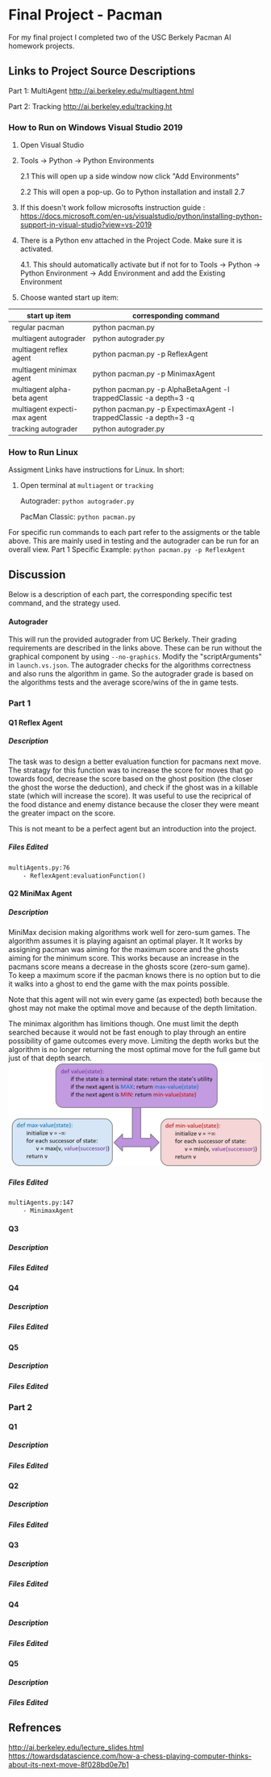 # Final Project - Pacman

For my final project I completed two of the USC Berkely Pacman AI homework projects.

## Links to Project Source Descriptions

Part 1: MultiAgent
http://ai.berkeley.edu/multiagent.html

Part 2: Tracking
http://ai.berkeley.edu/tracking.ht

### How to Run on Windows Visual Studio 2019
1. Open Visual Studio

2. Tools -> Python -> Python Environments 
        
    2.1 This will open up a side window now click "Add Environments"
        
    2.2 This will open a pop-up. Go to Python installation and install 2.7

3. If this doesn't work follow microsofts instruction guide :  https://docs.microsoft.com/en-us/visualstudio/python/installing-python-support-in-visual-studio?view=vs-2019

4. There is a Python env attached in the Project Code. Make sure it is activated.
	
    4.1. This should automatically activate but if not for to Tools -> Python -> Python Environment -> Add Environment and add the Existing Environment 

5. Choose wanted start up item:

|    start up item				| corresponding command           |  
|-------------------------------|---------------------------------|
| regular pacman				| python pacman.py                |
| multiagent autograder			| python autograder.py            |  
| multiagent reflex agent		| python pacman.py -p ReflexAgent |  
| multiagent minimax agent		| python pacman.py -p MinimaxAgent|  
| multiagent alpha-beta agent	| python pacman.py -p AlphaBetaAgent -l trappedClassic -a depth=3 -q  |  
| multiagent expecti-max agent  | python pacman.py -p ExpectimaxAgent -l trappedClassic -a depth=3 -q |  
| tracking autograder			| python autograder.py            |  

### How to Run Linux

Assigment Links have instructions for Linux. In short:

1. Open terminal at `multiagent` or `tracking`

    Autograder: `python autograder.py`

    PacMan Classic: `python pacman.py`

For specific run commands to each part refer to the assigments or the table above. This are mainly used in testing and the autograder can be run for an overall view.
Part 1 Specific Example: `python pacman.py -p ReflexAgent` 

## Discussion

Below is a description of each part, the corresponding specific test command, and the strategy used.

#### Autograder

This will run the provided autograder from UC Berkely. Their grading requirements are described in the links above. These can be run without the graphical component by using `--no-graphics`. Modify the "scriptArguments" in `launch.vs.json`.
The autograder checks for the algorithms correctness and also runs the algorithm in game. So the autograder grade is based on the algorithms tests and the average score/wins of the in game tests.

### Part 1

#### Q1 Reflex Agent

##### Description 

The task was to design a better evaluation function for pacmans next move. The stratagy for this function was to 
increase the score for moves that go towards food, decrease the score based on the ghost position (the closer the ghost the worse the deduction), and check if the ghost was in a killable state (which will increase the score).
It was useful to use the reciprical of the food distance and enemy distance because the closer they were meant the greater impact on the score.

This is not meant to be a perfect agent but an introduction into the project.

##### Files Edited

```
multiAgents.py:76
    - ReflexAgent:evaluationFunction()
```

#### Q2 MiniMax Agent

##### Description 

MiniMax decision making algorithms work well for zero-sum games. The algorithm assumes it is playing agaisnt an optimal player. It 
It works by assigning pacman was aiming for the maximum score and the ghosts aiming for the minimum score. This works because an increase in the pacmans score means a decrease in the ghosts score (zero-sum game).  
To keep a maximum score if the pacman knows there is no option but to die it walks into a ghost to end the game with the max points possible.

Note that this agent will not win every game (as expected) both because the ghost may not make the optimal move and because of the depth limitation.

The minimax algorithm has limitions though. One must limit the depth searched because it would not be fast enough to play through an entire possibility of game outcomes every move. Limiting the depth works but the algorithm is no longer returning the most optimal move for the full game but just of that depth search.
![mini max algo](imgs/MiniMaxAlgo.JPG)

##### Files Edited

```
multiAgents.py:147
    - MinimaxAgent
```

#### Q3
##### Description 
##### Files Edited
#### Q4

##### Description 
##### Files Edited
#### Q5

##### Description 
##### Files Edited
### Part 2

#### Q1
##### Description 
##### Files Edited
#### Q2
##### Description 
##### Files Edited
#### Q3
##### Description 
##### Files Edited
#### Q4
##### Description 
##### Files Edited
#### Q5
##### Description 
##### Files Edited
## Refrences

http://ai.berkeley.edu/lecture_slides.html
https://towardsdatascience.com/how-a-chess-playing-computer-thinks-about-its-next-move-8f028bd0e7b1